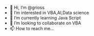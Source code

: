 - 👋 Hi, I’m @grioss
- 👀 I’m interested in VBA,AI,Data science
- 🌱 I’m currently learning Java Script
- 💞️ I’m looking to collaborate on VBA
- 📫 How to reach me...

<!---
grioss/grioss is a ✨ special ✨ repository because its `README.md` (this file) appears on your GitHub profile.
You can click the Preview link to take a look at your changes.
--->
